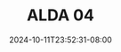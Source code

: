--- 
title: "ALDA 04"
description: "streaming   ALDA 04 ig    "
date: 2024-10-11T23:52:31-08:00
file_code: "fitp9c6o2sq0"
draft: false
cover: "9q2c3220b4bl4cqi.jpg"
tags: ["ALDA", "bokep-indo", "bokep-viral", "bokep-ig"]
length: 445
fld_id: "1483114"
foldername: "Alda"
categories: ["Alda"]
views: 0
---